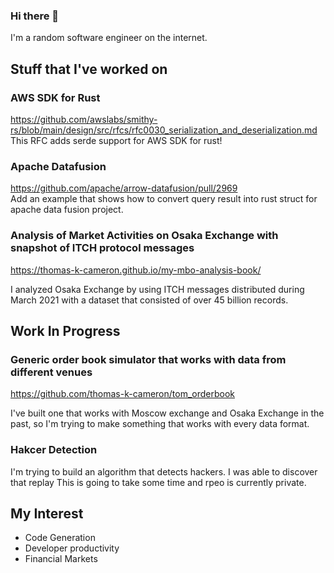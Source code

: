 ### Hi there 👋
I'm a random software engineer on the internet.

## Stuff that I've worked on
### AWS SDK for Rust
https://github.com/awslabs/smithy-rs/blob/main/design/src/rfcs/rfc0030_serialization_and_deserialization.md  
This RFC adds serde support for AWS SDK for rust!

### Apache Datafusion
https://github.com/apache/arrow-datafusion/pull/2969  
Add an example that shows how to convert query result into rust struct for apache data fusion project.

### Analysis of Market Activities on Osaka Exchange with snapshot of ITCH protocol messages
https://thomas-k-cameron.github.io/my-mbo-analysis-book/

I analyzed Osaka Exchange by using ITCH messages distributed during March 2021 with a dataset that consisted of over 45 billion records. 


## Work In Progress

### Generic order book simulator that works with data from different venues
https://github.com/thomas-k-cameron/tom_orderbook

I've built one that works with Moscow exchange and Osaka Exchange in the past, so I'm trying to make something that works with every data format.

### Hakcer Detection
I'm trying to build an algorithm that detects hackers. 
I was able to discover that replay 
This is going to take some time and rpeo is currently private.


## My Interest
- Code Generation
- Developer productivity
- Financial Markets
